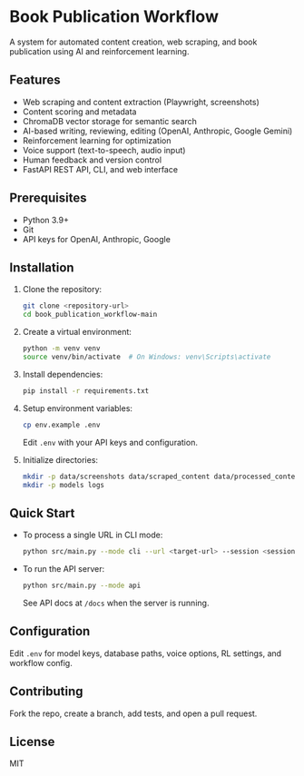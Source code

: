 # Book Publication Workflow

A system for automated content creation, web scraping, and book publication using AI and reinforcement learning.

## Features

- Web scraping and content extraction (Playwright, screenshots)
- Content scoring and metadata
- ChromaDB vector storage for semantic search
- AI-based writing, reviewing, editing (OpenAI, Anthropic, Google Gemini)
- Reinforcement learning for optimization
- Voice support (text-to-speech, audio input)
- Human feedback and version control
- FastAPI REST API, CLI, and web interface

## Prerequisites

- Python 3.9+
- Git
- API keys for OpenAI, Anthropic, Google

## Installation

1. Clone the repository:
    ```bash
    git clone <repository-url>
    cd book_publication_workflow-main
    ```

2. Create a virtual environment:
    ```bash
    python -m venv venv
    source venv/bin/activate  # On Windows: venv\Scripts\activate
    ```

3. Install dependencies:
    ```bash
    pip install -r requirements.txt
    ```

4. Setup environment variables:
    ```bash
    cp env.example .env
    ```
    Edit `.env` with your API keys and configuration.

5. Initialize directories:
    ```bash
    mkdir -p data/screenshots data/scraped_content data/processed_content data/voice_output data/iterations
    mkdir -p models logs
    ```

## Quick Start

- To process a single URL in CLI mode:
    ```bash
    python src/main.py --mode cli --url <target-url> --session <session-name>
    ```
- To run the API server:
    ```bash
    python src/main.py --mode api
    ```
    See API docs at `/docs` when the server is running.

## Configuration

Edit `.env` for model keys, database paths, voice options, RL settings, and workflow config.

## Contributing

Fork the repo, create a branch, add tests, and open a pull request.

## License

MIT
